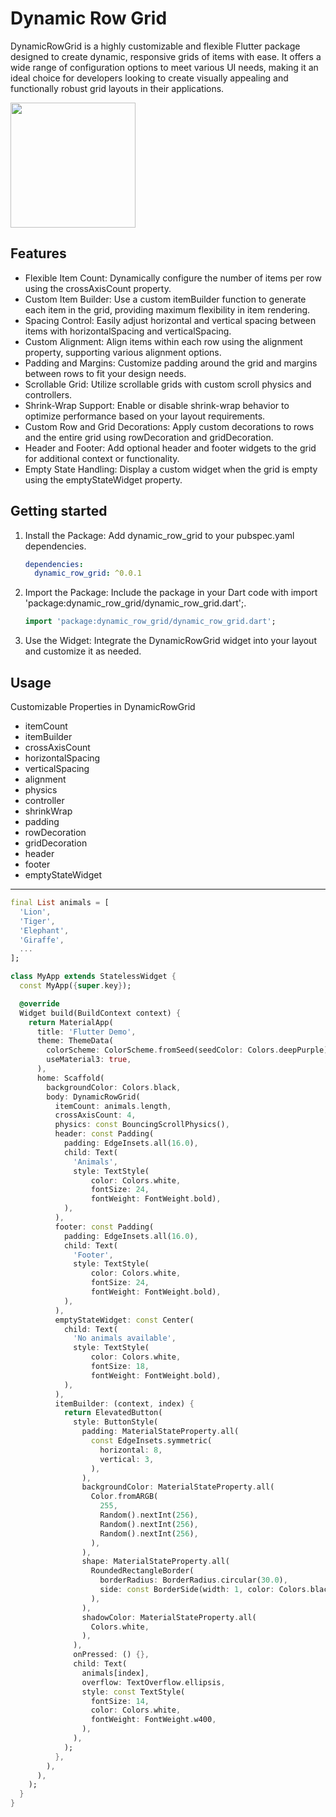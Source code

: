 # Dynamic Row Grid

DynamicRowGrid is a highly customizable and flexible Flutter package designed to create dynamic, responsive grids of items with ease. It offers a wide range of configuration options to meet various UI needs, making it an ideal choice for developers looking to create visually appealing and functionally robust grid layouts in their applications.

<img src="screenshot/grid.gif" width="200">

## Features

- Flexible Item Count: Dynamically configure the number of items per row using the crossAxisCount property.
- Custom Item Builder: Use a custom itemBuilder function to generate each item in the grid, providing maximum flexibility in item rendering.
- Spacing Control: Easily adjust horizontal and vertical spacing between items with horizontalSpacing and verticalSpacing.
- Custom Alignment: Align items within each row using the alignment property, supporting various alignment options.
- Padding and Margins: Customize padding around the grid and margins between rows to fit your design needs.
- Scrollable Grid: Utilize scrollable grids with custom scroll physics and controllers.
- Shrink-Wrap Support: Enable or disable shrink-wrap behavior to optimize performance based on your layout requirements.
- Custom Row and Grid Decorations: Apply custom decorations to rows and the entire grid using rowDecoration and gridDecoration.
- Header and Footer: Add optional header and footer widgets to the grid for additional context or functionality.
- Empty State Handling: Display a custom widget when the grid is empty using the emptyStateWidget property.

## Getting started

1. Install the Package: Add dynamic_row_grid to your pubspec.yaml dependencies.

   ```yaml
   dependencies:
     dynamic_row_grid: ^0.0.1
   ```

2. Import the Package: Include the package in your Dart code with import 'package:dynamic_row_grid/dynamic_row_grid.dart';.

   ```dart
   import 'package:dynamic_row_grid/dynamic_row_grid.dart';
   ```

3. Use the Widget: Integrate the DynamicRowGrid widget into your layout and customize it as needed.

## Usage

Customizable Properties in DynamicRowGrid

- itemCount
- itemBuilder
- crossAxisCount
- horizontalSpacing
- verticalSpacing
- alignment
- physics
- controller
- shrinkWrap
- padding
- rowDecoration
- gridDecoration
- header
- footer
- emptyStateWidget

<hr>

```dart
final List animals = [
  'Lion',
  'Tiger',
  'Elephant',
  'Giraffe',
  ...
];

class MyApp extends StatelessWidget {
  const MyApp({super.key});

  @override
  Widget build(BuildContext context) {
    return MaterialApp(
      title: 'Flutter Demo',
      theme: ThemeData(
        colorScheme: ColorScheme.fromSeed(seedColor: Colors.deepPurple),
        useMaterial3: true,
      ),
      home: Scaffold(
        backgroundColor: Colors.black,
        body: DynamicRowGrid(
          itemCount: animals.length,
          crossAxisCount: 4,
          physics: const BouncingScrollPhysics(),
          header: const Padding(
            padding: EdgeInsets.all(16.0),
            child: Text(
              'Animals',
              style: TextStyle(
                  color: Colors.white,
                  fontSize: 24,
                  fontWeight: FontWeight.bold),
            ),
          ),
          footer: const Padding(
            padding: EdgeInsets.all(16.0),
            child: Text(
              'Footer',
              style: TextStyle(
                  color: Colors.white,
                  fontSize: 24,
                  fontWeight: FontWeight.bold),
            ),
          ),
          emptyStateWidget: const Center(
            child: Text(
              'No animals available',
              style: TextStyle(
                  color: Colors.white,
                  fontSize: 18,
                  fontWeight: FontWeight.bold),
            ),
          ),
          itemBuilder: (context, index) {
            return ElevatedButton(
              style: ButtonStyle(
                padding: MaterialStateProperty.all(
                  const EdgeInsets.symmetric(
                    horizontal: 8,
                    vertical: 3,
                  ),
                ),
                backgroundColor: MaterialStateProperty.all(
                  Color.fromARGB(
                    255,
                    Random().nextInt(256),
                    Random().nextInt(256),
                    Random().nextInt(256),
                  ),
                ),
                shape: MaterialStateProperty.all(
                  RoundedRectangleBorder(
                    borderRadius: BorderRadius.circular(30.0),
                    side: const BorderSide(width: 1, color: Colors.black),
                  ),
                ),
                shadowColor: MaterialStateProperty.all(
                  Colors.white,
                ),
              ),
              onPressed: () {},
              child: Text(
                animals[index],
                overflow: TextOverflow.ellipsis,
                style: const TextStyle(
                  fontSize: 14,
                  color: Colors.white,
                  fontWeight: FontWeight.w400,
                ),
              ),
            );
          },
        ),
      ),
    );
  }
}
```
